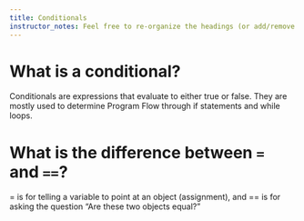 ```yaml
---
title: Conditionals
instructor_notes: Feel free to re-organize the headings (or add/remove headings) below. We included the headings for your benefit, but it's 100% fine if you want to write your responses in some different structure.
---
```


# What is a conditional?

Conditionals are expressions that evaluate to either true or false. 
They are mostly used to determine Program Flow through if statements and while loops.

# What is the difference between `=` and `==`?

= is for telling a variable to point
at an object (assignment), and == is for asking the question “Are these
two objects equal?”